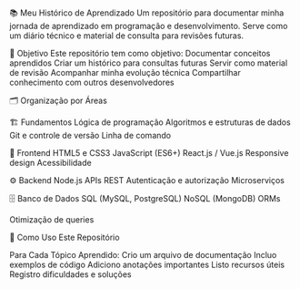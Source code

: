 📚 Meu Histórico de Aprendizado
Um repositório para documentar minha jornada de aprendizado em programação e desenvolvimento. Serve como um diário técnico e material de consulta para revisões futuras.

🎯 Objetivo
Este repositório tem como objetivo:
Documentar conceitos aprendidos
Criar um histórico para consultas futuras
Servir como material de revisão
Acompanhar minha evolução técnica
Compartilhar conhecimento com outros desenvolvedores

🗂️ Organização por Áreas

🏗️ Fundamentos
Lógica de programação
Algoritmos e estruturas de dados
Git e controle de versão
Linha de comando

🎨 Frontend
HTML5 e CSS3
JavaScript (ES6+)
React.js / Vue.js
Responsive design
Acessibilidade

⚙️ Backend
Node.js
APIs REST
Autenticação e autorização
Microserviços

🗄️ Banco de Dados
SQL (MySQL, PostgreSQL)
NoSQL (MongoDB)
ORMs

Otimização de queries

📝 Como Uso Este Repositório

Para Cada Tópico Aprendido:
Crio um arquivo de documentação
Incluo exemplos de código
Adiciono anotações importantes
Listo recursos úteis
Registro dificuldades e soluções
